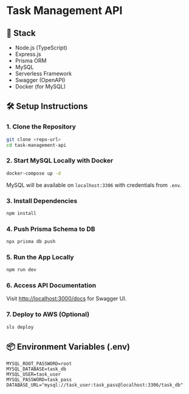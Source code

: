 # Task Management API

## 🧰 Stack

- Node.js (TypeScript)
- Express.js
- Prisma ORM
- MySQL
- Serverless Framework
- Swagger (OpenAPI)
- Docker (for MySQL)

## 🛠 Setup Instructions

### 1. Clone the Repository

```bash
git clone <repo-url>
cd task-management-api
```

### 2. Start MySQL Locally with Docker

```bash
docker-compose up -d
```

MySQL will be available on `localhost:3306` with credentials from `.env`.

### 3. Install Dependencies

```bash
npm install
```

### 4. Push Prisma Schema to DB

```bash
npx prisma db push
```

### 5. Run the App Locally

```bash
npm run dev
```

### 6. Access API Documentation

Visit [http://localhost:3000/docs](http://localhost:3000/docs) for Swagger UI.

### 7. Deploy to AWS (Optional)

```bash
sls deploy
```

## 📦 Environment Variables (.env)

```env
MYSQL_ROOT_PASSWORD=root
MYSQL_DATABASE=task_db
MYSQL_USER=task_user
MYSQL_PASSWORD=task_pass
DATABASE_URL="mysql://task_user:task_pass@localhost:3306/task_db"
```
